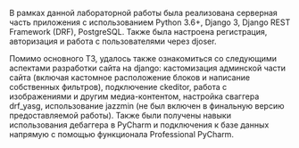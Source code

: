 В рамках данной лабораторной работы была реализована серверная часть приложения с использованием Python 3.6+, Django 3, Django REST Framework (DRF), PostgreSQL. Также была настроена регистрация, авторизация и работа с пользователями через djoser.

Помимо основного ТЗ, удалось также ознакомиться со следующими аспектами разработки сайта на django: кастомизация админской части сайта (включая кастомное расположение блоков и написание собственных фильтров), подключение ckeditor, работа с изображениями и другим медиа-контентом, настройка сваггера drf_yasg, использование jazzmin (не был включен в финальную версию предоставляемой работы). Также были получены навыки использования дебаггера в PyCharm и подключения к базе данных напрямую с помощью функционала Professional PyCharm.
